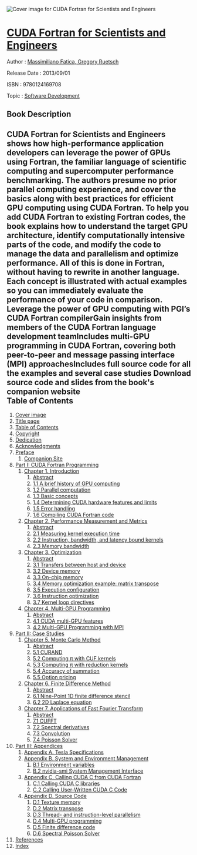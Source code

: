 ![Cover image for CUDA Fortran for Scientists and Engineers](https://imgdetail.ebookreading.net/cover/cover/software_development/EB9780124169708.jpg)

[CUDA Fortran for Scientists and Engineers](https://ebookreading.net/view/book/CUDA+Fortran+for+Scientists+and+Engineers-EB9780124169708_1.html "CUDA Fortran for Scientists and Engineers")
====================================================================================================================

Author : [Massimiliano Fatica](https://ebookreading.net/search/author/Massimiliano+Fatica),[ Gregory Ruetsch](https://ebookreading.net/search/author/+Gregory+Ruetsch)

Release Date : 2013/09/01

ISBN : 9780124169708

Topic : [Software Development](https://ebookreading.net/search/category/software-development)

Book Description
-----------------

CUDA Fortran for Scientists and Engineers shows how high-performance application developers can leverage the power of GPUs using Fortran, the familiar language of scientific computing and supercomputer performance benchmarking. The authors presume no prior parallel computing experience, and cover the basics along with best practices for efficient GPU computing using CUDA Fortran. 
To help you add CUDA Fortran to existing Fortran codes, the book explains how to understand the target GPU architecture, identify computationally intensive parts of the code, and modify the code to manage the data and parallelism and optimize performance. All of this is done in Fortran, without having to rewrite in another language. Each concept is illustrated with actual examples so you can immediately evaluate the performance of your code in comparison.
Leverage the power of GPU computing with PGI’s CUDA Fortran compilerGain insights from members of the CUDA Fortran language development teamIncludes multi-GPU programming in CUDA Fortran, covering both peer-to-peer and message passing interface (MPI) approachesIncludes full source code for all the examples and several case studies Download source code and slides from the book's companion website              
Table of Contents
-----------------

1. [Cover image](https://ebookreading.net/view/book/CUDA+Fortran+for+Scientists+and+Engineers-EB9780124169708_1.html#Cover)
1. [Title page](https://ebookreading.net/view/book/CUDA+Fortran+for+Scientists+and+Engineers-EB9780124169708_2.html)
1. [Table of Contents](https://ebookreading.net/view/book/CUDA+Fortran+for+Scientists+and+Engineers-EB9780124169708_3.html)
1. [Copyright](https://ebookreading.net/view/book/CUDA+Fortran+for+Scientists+and+Engineers-EB9780124169708_4.html)
1. [Dedication](https://ebookreading.net/view/book/CUDA+Fortran+for+Scientists+and+Engineers-EB9780124169708_5.html#DED001titl)
1. [Acknowledgments](https://ebookreading.net/view/book/CUDA+Fortran+for+Scientists+and+Engineers-EB9780124169708_6.html#ACK001titl)
1. [Preface](https://ebookreading.net/view/book/CUDA+Fortran+for+Scientists+and+Engineers-EB9780124169708_7.html#PRE001titl)
    1. [Companion Site](https://ebookreading.net/view/book/CUDA+Fortran+for+Scientists+and+Engineers-EB9780124169708_7.html#ST005)
1. [Part I: CUDA Fortran Programming](https://ebookreading.net/view/book/CUDA+Fortran+for+Scientists+and+Engineers-EB9780124169708_8.html#tit)
    1. [Chapter 1. Introduction](https://ebookreading.net/view/book/CUDA+Fortran+for+Scientists+and+Engineers-EB9780124169708_9.html#CHP001tit)
        1. [Abstract](https://ebookreading.net/view/book/CUDA+Fortran+for+Scientists+and+Engineers-EB9780124169708_9.html#ST070)
        1. [1.1 A brief history of GPU computing](https://ebookreading.net/view/book/CUDA+Fortran+for+Scientists+and+Engineers-EB9780124169708_9.html#ST005)
        1. [1.2 Parallel computation](https://ebookreading.net/view/book/CUDA+Fortran+for+Scientists+and+Engineers-EB9780124169708_9.html#ST010)
        1. [1.3 Basic concepts](https://ebookreading.net/view/book/CUDA+Fortran+for+Scientists+and+Engineers-EB9780124169708_9.html#ST015)
        1. [1.4 Determining CUDA hardware features and limits](https://ebookreading.net/view/book/CUDA+Fortran+for+Scientists+and+Engineers-EB9780124169708_9.html#ST040)
        1. [1.5 Error handling](https://ebookreading.net/view/book/CUDA+Fortran+for+Scientists+and+Engineers-EB9780124169708_9.html#ST055)
        1. [1.6 Compiling CUDA Fortran code](https://ebookreading.net/view/book/CUDA+Fortran+for+Scientists+and+Engineers-EB9780124169708_9.html#ST060)
    1. [Chapter 2. Performance Measurement and Metrics](https://ebookreading.net/view/book/CUDA+Fortran+for+Scientists+and+Engineers-EB9780124169708_10.html#CHP002tit)
        1. [Abstract](https://ebookreading.net/view/book/CUDA+Fortran+for+Scientists+and+Engineers-EB9780124169708_10.html#ST055)
        1. [2.1 Measuring kernel execution time](https://ebookreading.net/view/book/CUDA+Fortran+for+Scientists+and+Engineers-EB9780124169708_10.html#ST005)
        1. [2.2 Instruction, bandwidth, and latency bound kernels](https://ebookreading.net/view/book/CUDA+Fortran+for+Scientists+and+Engineers-EB9780124169708_10.html#ST030)
        1. [2.3 Memory bandwidth](https://ebookreading.net/view/book/CUDA+Fortran+for+Scientists+and+Engineers-EB9780124169708_10.html#ST035)
    1. [Chapter 3. Optimization](https://ebookreading.net/view/book/CUDA+Fortran+for+Scientists+and+Engineers-EB9780124169708_11.html#CHP003tit)
        1. [Abstract](https://ebookreading.net/view/book/CUDA+Fortran+for+Scientists+and+Engineers-EB9780124169708_11.html#ST210)
        1. [3.1 Transfers between host and device](https://ebookreading.net/view/book/CUDA+Fortran+for+Scientists+and+Engineers-EB9780124169708_11.html#ST005)
        1. [3.2 Device memory](https://ebookreading.net/view/book/CUDA+Fortran+for+Scientists+and+Engineers-EB9780124169708_11.html#ST040)
        1. [3.3 On-chip memory](https://ebookreading.net/view/book/CUDA+Fortran+for+Scientists+and+Engineers-EB9780124169708_11.html#ST090)
        1. [3.4 Memory optimization example: matrix transpose](https://ebookreading.net/view/book/CUDA+Fortran+for+Scientists+and+Engineers-EB9780124169708_11.html#ST120)
        1. [3.5 Execution configuration](https://ebookreading.net/view/book/CUDA+Fortran+for+Scientists+and+Engineers-EB9780124169708_11.html#ST135)
        1. [3.6 Instruction optimization](https://ebookreading.net/view/book/CUDA+Fortran+for+Scientists+and+Engineers-EB9780124169708_11.html#ST155)
        1. [3.7 Kernel loop directives](https://ebookreading.net/view/book/CUDA+Fortran+for+Scientists+and+Engineers-EB9780124169708_11.html#ST190)
    1. [Chapter 4. Multi-GPU Programming](https://ebookreading.net/view/book/CUDA+Fortran+for+Scientists+and+Engineers-EB9780124169708_12.html#CHP004tit)
        1. [Abstract](https://ebookreading.net/view/book/CUDA+Fortran+for+Scientists+and+Engineers-EB9780124169708_12.html#ST050)
        1. [4.1 CUDA multi-GPU features](https://ebookreading.net/view/book/CUDA+Fortran+for+Scientists+and+Engineers-EB9780124169708_12.html#ST005)
        1. [4.2 Multi-GPU Programming with MPI](https://ebookreading.net/view/book/CUDA+Fortran+for+Scientists+and+Engineers-EB9780124169708_12.html#ST030)
1. [Part II: Case Studies](https://ebookreading.net/view/book/CUDA+Fortran+for+Scientists+and+Engineers-EB9780124169708_13.html#tit)
    1. [Chapter 5. Monte Carlo Method](https://ebookreading.net/view/book/CUDA+Fortran+for+Scientists+and+Engineers-EB9780124169708_14.html#CHP005tit)
        1. [Abstract](https://ebookreading.net/view/book/CUDA+Fortran+for+Scientists+and+Engineers-EB9780124169708_14.html#ST040)
        1. [5.1 CURAND](https://ebookreading.net/view/book/CUDA+Fortran+for+Scientists+and+Engineers-EB9780124169708_14.html#ST005)
        1. [5.2 Computing π with CUF kernels](https://ebookreading.net/view/book/CUDA+Fortran+for+Scientists+and+Engineers-EB9780124169708_14.html#ST010)
        1. [5.3 Computing π with reduction kernels](https://ebookreading.net/view/book/CUDA+Fortran+for+Scientists+and+Engineers-EB9780124169708_14.html#ST020)
        1. [5.4 Accuracy of summation](https://ebookreading.net/view/book/CUDA+Fortran+for+Scientists+and+Engineers-EB9780124169708_14.html#ST030)
        1. [5.5 Option pricing](https://ebookreading.net/view/book/CUDA+Fortran+for+Scientists+and+Engineers-EB9780124169708_14.html#ST035)
    1. [Chapter 6. Finite Difference Method](https://ebookreading.net/view/book/CUDA+Fortran+for+Scientists+and+Engineers-EB9780124169708_15.html#CHP006tit)
        1. [Abstract](https://ebookreading.net/view/book/CUDA+Fortran+for+Scientists+and+Engineers-EB9780124169708_15.html#ST045)
        1. [6.1 Nine-Point 1D finite difference stencil](https://ebookreading.net/view/book/CUDA+Fortran+for+Scientists+and+Engineers-EB9780124169708_15.html#ST005)
        1. [6.2 2D Laplace equation](https://ebookreading.net/view/book/CUDA+Fortran+for+Scientists+and+Engineers-EB9780124169708_15.html#ST040)
    1. [Chapter 7. Applications of Fast Fourier Transform](https://ebookreading.net/view/book/CUDA+Fortran+for+Scientists+and+Engineers-EB9780124169708_16.html#CHP007tit)
        1. [Abstract](https://ebookreading.net/view/book/CUDA+Fortran+for+Scientists+and+Engineers-EB9780124169708_16.html#ST025)
        1. [7.1 CUFFT](https://ebookreading.net/view/book/CUDA+Fortran+for+Scientists+and+Engineers-EB9780124169708_16.html#ST005)
        1. [7.2 Spectral derivatives](https://ebookreading.net/view/book/CUDA+Fortran+for+Scientists+and+Engineers-EB9780124169708_16.html#ST010)
        1. [7.3 Convolution](https://ebookreading.net/view/book/CUDA+Fortran+for+Scientists+and+Engineers-EB9780124169708_16.html#ST015)
        1. [7.4 Poisson Solver](https://ebookreading.net/view/book/CUDA+Fortran+for+Scientists+and+Engineers-EB9780124169708_16.html#ST020)
1. [Part III: Appendices](https://ebookreading.net/view/book/CUDA+Fortran+for+Scientists+and+Engineers-EB9780124169708_17.html#tit)
    1. [Appendix A. Tesla Specifications](https://ebookreading.net/view/book/CUDA+Fortran+for+Scientists+and+Engineers-EB9780124169708_18.html#CHP008tit)
    1. [Appendix B. System and Environment Management](https://ebookreading.net/view/book/CUDA+Fortran+for+Scientists+and+Engineers-EB9780124169708_19.html#CHP009tit)
        1. [B.1 Environment variables](https://ebookreading.net/view/book/CUDA+Fortran+for+Scientists+and+Engineers-EB9780124169708_19.html#ST005)
        1. [B.2 nvidia-smi System Management Interface](https://ebookreading.net/view/book/CUDA+Fortran+for+Scientists+and+Engineers-EB9780124169708_19.html#ST025)
    1. [Appendix C. Calling CUDA C from CUDA Fortran](https://ebookreading.net/view/book/CUDA+Fortran+for+Scientists+and+Engineers-EB9780124169708_20.html#CHP010tit)
        1. [C.1 Calling CUDA C libraries](https://ebookreading.net/view/book/CUDA+Fortran+for+Scientists+and+Engineers-EB9780124169708_20.html#ST005)
        1. [C.2 Calling User-Written CUDA C Code](https://ebookreading.net/view/book/CUDA+Fortran+for+Scientists+and+Engineers-EB9780124169708_20.html#ST010)
    1. [Appendix D. Source Code](https://ebookreading.net/view/book/CUDA+Fortran+for+Scientists+and+Engineers-EB9780124169708_21.html#CHP011tit)
        1. [D.1 Texture memory](https://ebookreading.net/view/book/CUDA+Fortran+for+Scientists+and+Engineers-EB9780124169708_21.html#ST005)
        1. [D.2 Matrix transpose](https://ebookreading.net/view/book/CUDA+Fortran+for+Scientists+and+Engineers-EB9780124169708_21.html#ST010)
        1. [D.3 Thread- and instruction-level parallelism](https://ebookreading.net/view/book/CUDA+Fortran+for+Scientists+and+Engineers-EB9780124169708_21.html#ST015)
        1. [D.4 Multi-GPU programming](https://ebookreading.net/view/book/CUDA+Fortran+for+Scientists+and+Engineers-EB9780124169708_21.html#ST020)
        1. [D.5 Finite difference code](https://ebookreading.net/view/book/CUDA+Fortran+for+Scientists+and+Engineers-EB9780124169708_21.html#ST040)
        1. [D.6 Spectral Poisson Solver](https://ebookreading.net/view/book/CUDA+Fortran+for+Scientists+and+Engineers-EB9780124169708_21.html#ST045)
1. [References](https://ebookreading.net/view/book/CUDA+Fortran+for+Scientists+and+Engineers-EB9780124169708_22.html#BIB001tit)
1. [Index](https://ebookreading.net/view/book/CUDA+Fortran+for+Scientists+and+Engineers-EB9780124169708_0.html)
